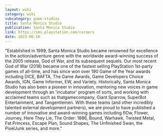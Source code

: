 ```yaml
---
layout: wiki
category: wiki
subcategory: game-studios
title: Santa Monica Studio
publication: Santa Monica Studio
link: https://sms.playstation.com/careers
date: 2023-06-16
---
```


"Established in 1999, Santa Monica Studio became renowned for excellence in the action/adventure genre with the worldwide award-winning success of the 2005 release, God of War, and its subsequent sequels. Our most recent God of War (2018) became one of the fastest selling PlayStation 1st-party games of all-time, and has since won over 190 Game of the Year awards including DICE, BAFTA, The Game Awards, Game Developers Choice Awards, IGN, Game Informer, EW, and Variety. Historically, Santa Monica Studio has also been a pioneer in innovation, mentoring new voices in game development through an 'incubator' program of sorts, and working with acclaimed teams such as thatgamecompany, Giant Sparrow, SuperBot Entertainment, and Tangentlemen. With these teams (and other incredibly talented external development partners), we are proud to have published a number of innovative and award-winning games including flOw, Flower, Journey, Here They Lie, The Order: 1886, Bound, Warhawk, Twisted Metal, Fat Princess, Escape Plan, Sound Shapes, The Unfinished Swan, the PixelJunk series, and more."
